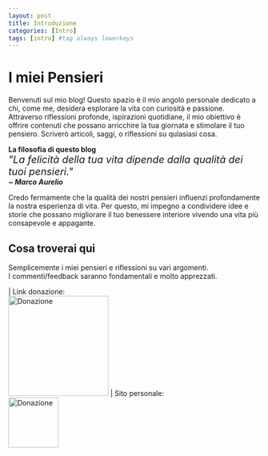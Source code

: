 ```yaml
---
layout: post
title: Introduzione
categories: [Intro]
tags: [intro] #tag always lowerkeys
---
```




<h1> I miei Pensieri </h1>

<p>
Benvenuti sul mio blog! Questo spazio è il mio angolo personale dedicato a chi, come me, desidera esplorare la vita con curiosità e passione. Attraverso riflessioni profonde, ispirazioni quotidiane, il mio obiettivo è offrire contenuti che possano arricchire la tua giornata e stimolare il tuo pensiero.
Scriverò articoli, saggi, o riflessioni su qulasiasi cosa.
</p>
<p>
    <b>La filosofia di questo blog</b><br> 
    <i style="font-size: 20px;">"La felicità della tua vita dipende dalla qualità dei tuoi pensieri."</i><i> <br> <b>~ Marco Aurelio</b></i> 
</p>

<p>
Credo fermamente che la qualità dei nostri pensieri influenzi profondamente la nostra esperienza di vita. Per questo, mi impegno a condividere idee e storie che possano migliorare il tuo benessere interiore vivendo una vita più consapevole e appagante.

## Cosa troverai qui
Semplicemente i miei pensieri e riflessioni su vari argomenti. <br>
I commenti/feedback saranno fondamentali e molto apprezzati.
</p>

| Link donazione: <br> [<img src="https://downloads.intercomcdn.com/i/o/234105/0d29fbdf17e257cdfc2ba1ba/7103925065c5e9bd6ac7ac9efd453fd7.png" alt="Donazione" style="width:200px;"/>](https://buymeacoffee.com/fedeschianchi) | Sito personale: <br> [<img src="https://fede.app/assets/logo-a6373d30.svg" alt="Donazione" style="width:100px;"/>](https://fede.app)